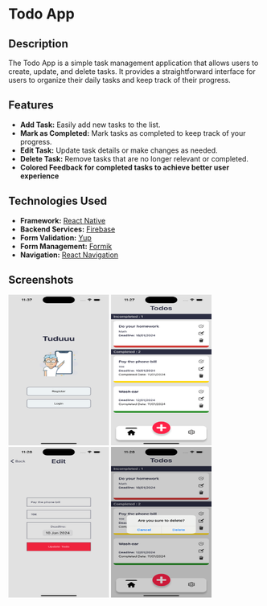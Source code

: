 # Todo App

## Description

The Todo App is a simple task management application that allows users to create, update, and delete tasks. It provides a straightforward interface for users to organize their daily tasks and keep track of their progress.

## Features

- **Add Task:** Easily add new tasks to the list.
- **Mark as Completed:** Mark tasks as completed to keep track of your progress.
- **Edit Task:** Update task details or make changes as needed.
- **Delete Task:** Remove tasks that are no longer relevant or completed.
- **Colored Feedback for completed tasks to achieve better user experience**

## Technologies Used

- **Framework:** [React Native](https://reactnative.dev/)
- **Backend Services:** [Firebase](https://firebase.google.com/)
- **Form Validation:** [Yup](https://github.com/jquense/yup)
- **Form Management:** [Formik](https://formik.org/)
- **Navigation:** [React Navigation](https://reactnavigation.org/)


## Screenshots

<img src="./src/assets/readme/welcome.png" alt="Welcome Screen" width="200" height="300">
<img src="./src/assets/readme/main.png" alt="Screen that holds all the todos" width="200" height="300">
<img src="./src/assets/readme/edit.png" alt="Editing Todo" width="200" height="300">
<img src="./src/assets/readme/delete.png" alt="Delete Todo Confirmation" width="200" height="300">
